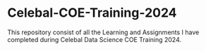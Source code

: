 # Celebal-COE-Training-2024
This repository consist of all the Learning and Assignments I have completed during Celebal Data Science COE Training 2024.
